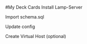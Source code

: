 #My Deck Cards
Install Lamp-Server


Import schema.sql

Update config

Create Virtual Host (optional)